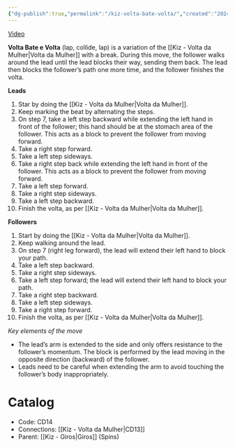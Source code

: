 ```yaml
---
{"dg-publish":true,"permalink":"/kiz-volta-bate-volta/","created":"2024-10-02T13:09:37.345-04:00","updated":"2024-11-28T15:10:10.776-05:00"}
---
```



[Video](https://youtu.be/psDYbR4b2TQ)

**Volta Bate e Volta** (lap, collide, lap) is a variation of the [[Kiz - Volta da Mulher\|Volta da Mulher]] with a break. During this move, the follower walks around the lead until the lead blocks their way, sending them back. The lead then blocks the follower’s path one more time, and the follower finishes the volta.

**Leads**
1. Star by doing the [[Kiz - Volta da Mulher\|Volta da Mulher]].
2. Keep marking the beat by alternating the steps.
3. On step 7, take a left step backward while extending the left hand in front of the follower; this hand should be at the stomach area of the follower. This acts as a block to prevent the follower from moving forward.
4. Take a right step forward.
5. Take a left step sideways.
6. Take a right step back while extending the left hand in front of the follower. This acts as a block to prevent the follower from moving forward.
7. Take a left step forward.
8. Take a right step sideways.
9. Take a left step backward.
10. Finish the volta, as per [[Kiz - Volta da Mulher\|Volta da Mulher]].

**Followers**
1. Start by doing the [[Kiz - Volta da Mulher\|Volta da Mulher]].
2. Keep walking around the lead.
3. On step 7 (right leg forward), the lead will extend their left hand to block your path.
4. Take a left step backward.
5. Take a right step sideways.
6. Take a left step forward; the lead will extend their left hand to block your path.
7. Take a right step backward.
8. Take a left step sideways.
9. Take a right step forward.
10. Finish the volta, as per [[Kiz - Volta da Mulher\|Volta da Mulher]].

*Key elements of the move*
- The lead’s arm is extended to the side and only offers resistance to the follower’s momentum. The block is performed by the lead moving in the opposite direction (backward) of the follower.
- Leads need to be careful when extending the arm to avoid touching the follower’s body inappropriately.

# Catalog

- Code: CD14
- Connections: [[Kiz - Volta da Mulher\|CD13]]
- Parent: [[Kiz - Giros\|Giros]] (Spins)
